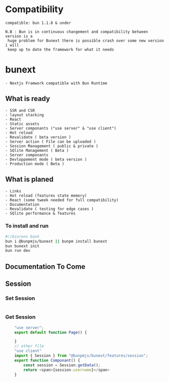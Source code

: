 # Compatibility

    compatible: bun 1.1.8 & under

    N.B : Bun is in continuous changement and compatibility between version is a
     huge problem for Bunext there is possible crash over some new version i will
     keep up to date the framework for what it needs

# bunext

    - Nextjs Framwork compatible with Bun Runtime

## What is ready

    - SSR and CSR
    - layout stacking
    - React
    - Static assets
    - Server componants ("use server" & "use client")
    - Hot reload
    - Revalidate ( beta version )
    - Server action ( File can be uploaded )
    - Session Management ( public & private )
    - SQlite Management ( Beta )
    - Server componants
    - Devloppement mode ( beta version )
    - Production mode ( Beta )

## What is planed

    - Links
    - Hot reload (features state memory)
    - React (some tweek needed for full compatibility)
    - Documentation
    - Revalidate ( testing for edge cases )
    - SQlite performance & features

### To install and run

```Bash
#!/bin/env bash
bun i @bunpmjs/bunext || bunpm install bunext
bun bunext init
bun run dev
```

## Documentation To Come

## Session

### Set Session

```JavaScript XML

```

### Get Session

```JavaScript XML
    "use server";
    export default function Page() {

    }
    // other file
    "use client"
    import { Session } from "@bunpmjs/bunext/features/session";
    export function Componant() {
        const session = Session.getData();
        return <span>{session.username}</span>
    }

```
